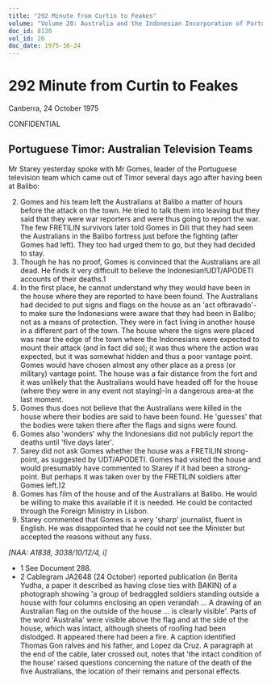 ```yaml
---
title: "292 Minute from Curtin to Feakes"
volume: "Volume 20: Australia and the Indonesian Incorporation of Portuguese Timor, 1974-1976"
doc_id: 8130
vol_id: 20
doc_date: 1975-10-24
---
```


# 292 Minute from Curtin to Feakes

Canberra, 24 October 1975

CONFIDENTIAL

## Portuguese Timor: Australian Television Teams

Mr Starey yesterday spoke with Mr Gomes, leader of the Portuguese television team which came out of Timor several days ago after having been at Balibo:

  2. Gomes and his team left the Australians at Balibo a matter of hours before the attack on the town. He tried to talk them into leaving but they said that they were war reporters and were thus going to report the war. The few FRETILIN survivors later told Gomes in Dili that they had seen the Australians in the Balibo fortress just before the fighting (after Gomes had left). They too had urged them to go, but they had decided to stay.
  3. Though he has no proof, Gomes is convinced that the Australians are all dead. He finds it very difficult to believe the Indonesian!UDT/APODETI accounts of their deaths.1
  4. In the first place, he cannot understand why they would have been in the house where they are reported to have been found. The Australians had decided to put signs and flags on the house as an 'act ofbravado'-to make sure the Indonesians were aware that they had been in Balibo; not as a means of protection. They were in fact living in another house in a different part of the town. The house where the signs were placed was near the edge of the town where the Indonesians were expected to mount their attack (and in fact did so); it was thus where the action was expected, but it was somewhat hidden and thus a poor vantage point. Gomes would have chosen almost any other place as a press (or military) vantage point. The house was a fair distance from the fort and it was unlikely that the Australians would have headed off for the house (where they were in any event not staying)-in a dangerous area-at the last moment.
  5. Gomes thus does not believe that the Australians were killed in the house where their bodies are said to have been found. He 'guesses' that the bodies were taken there after the flags and signs were found.
  6. Gomes also 'wonders' why the Indonesians did not publicly report the deaths until 'five days later'.
  7. Sarey did not ask Gomes whether the house was a FRETILIN strong-point, as suggested by UDT/APODETI. Gomes had visited the house and would presumably have commented to Starey if it had been a strong-point. But perhaps it was taken over by the FRETILIN soldiers after Gomes left.)2
  8. Gomes has film of the house and of the Australians at Balibo. He would be willing to make this available if it is needed. He could be contacted through the Foreign Ministry in Lisbon.
  9. Starey commented that Gomes is a very 'sharp' journalist, fluent in English. He was disappointed that he could not see the Minister but accepted the reasons without any fuss.



_[NAA: A1838, 3038/10/12/4, i]_

  * 1 See Document 288.
  * 2 Cablegram JA2648 (24 October) reported publication (in Berita Yudha, a paper it described as having close ties with BAKIN) of a photograph showing 'a group of bedraggled soldiers standing outside a house with four columns enclosing an open verandah ... A drawing of an Australian flag on the outside of the house ... is clearly visible'. Parts of the word 'Australia' were visible above the flag and at the side of the house, which was intact, although sheets of roofing had been dislodged. It appeared there had been a fire. A caption identified Thomas Gon ralves and his father, and Lopez da Cruz. A paragraph at the end of the cable, later crossed out, notes that 'the intact condition of the house' raised questions concerning the nature of the death of the five Australians, the location of their remains and personal effects.


